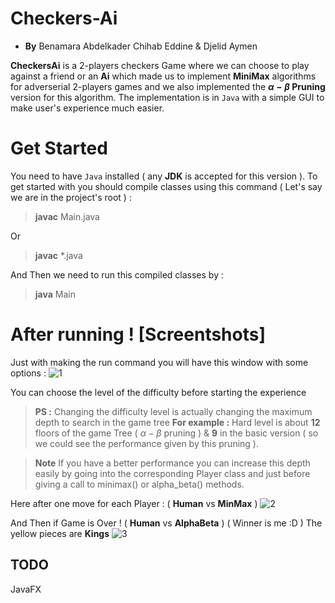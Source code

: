 
# Checkers-Ai
- **By** Benamara Abdelkader Chihab Eddine & Djelid Aymen

**CheckersAi** is a 2-players checkers Game where we can choose to play against a friend or an **Ai** which made us to implement **MiniMax** algorithms for adverserial 2-players games and we also implemented the **$\alpha-\beta$ Pruning** version for this algorithm.
The implementation is in `Java` with a simple GUI to make user's experience much easier.

# Get Started

You need to have `Java` installed ( any **JDK** is accepted for this version ).
To get started with you should compile classes using this command ( Let's say we are in the project's root ) :
> **javac** Main.java

Or
> **javac** *.java

And Then we need to run this compiled classes by :
> **java** Main

# After running ! [Screentshots]

Just with making the run command you will have this window with some options :
![1](https://user-images.githubusercontent.com/38104305/104843983-be595e80-58cd-11eb-9dbc-0e7118fd30f4.JPG)

You can choose the level of the difficulty before starting the experience
> **PS :**  Changing the difficulty level is actually changing the maximum depth to search in the game tree
>  **For example :** Hard level is about **12** floors of the game Tree ( $\alpha-\beta$ pruning ) & **9** in the basic version ( so we could see the performance given by this pruning ).

>  **Note** If you have a better performance you can increase this depth easily by going into the corresponding Player class and just before giving a call to minimax() or alpha_beta() methods.

Here after one move for each Player : ( **Human** vs **MinMax** )
![2](https://user-images.githubusercontent.com/38104305/104843982-bdc0c800-58cd-11eb-919a-d905f03f843c.JPG)

And Then if Game is Over ! ( **Human** vs **AlphaBeta** ) ( Winner is me :D ) The yellow pieces are **Kings**
![3](https://user-images.githubusercontent.com/38104305/104843980-bd283180-58cd-11eb-8bb5-596d458a5099.JPG)

## TODO
JavaFX


